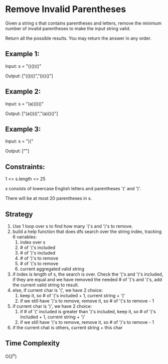 # Remove Invalid Parentheses

Given a string s that contains parentheses and letters, remove the minimum number of invalid parentheses to make the input string valid.

Return all the possible results. You may return the answer in any order.

 

## Example 1:

Input: s = "()())()"

Output: ["(())()","()()()"]
## Example 2:

Input: s = "(a)())()"

Output: ["(a())()","(a)()()"]
## Example 3:

Input: s = ")("

Output: [""]
 

## Constraints:

1 <= s.length <= 25

s consists of lowercase English letters and parentheses '(' and ')'.

There will be at most 20 parentheses in s.

## Strategy
1. Use 1 loop over s to find how many '('s and ')'s to remove.
2. build a help function that does dfs search over the string index, tracking 6 variables:
    1. index over s
    2. \# of '('s included
    3. \# of ')'s included
    4. \# of ')'s to remove
    5. \# of '('s to remove
    6. current aggregated valid string
3. if index is length of s, the search is over. Check the '('s and ')'s included, if they are equal and we have removed the needed \# of ')'s and '('s, add the current valid string to result.
4. else, if current char is '(', we have 2 choice:
    1. keep it,  so \# of '('s included + 1, current string + '('
    2. if we still have ')'s to remove, remove it, so \# of '('s to remove - 1
5. if current char is ')', we have 2 choice:
    1. if \# of '(' included is greater than ')'s included, keep it, so # of ')'s included + 1, current string + ')'
    2. if we still have '('s to remove, remove it, so \# of ')'s to remove - 1
6. if the current chat is others, current string + this char

## Time Complexity
O(2<sup>n</sup>)


